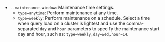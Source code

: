 * `--maintenance-window`: Maintenance time settings.
    * `type=anytime`: Perform maintenance at any time.
    * `type=weekly`: Perform maintenance on a schedule. Select a time when query load on a cluster is lightest and use the comma-separated `day` and `hour` parameters to specify the maintenance start day and hour, such as: `type=weekly,day=wed,hour=14`.